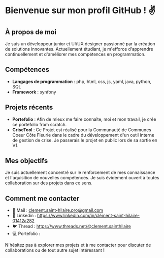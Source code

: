 # Bienvenue sur mon profil GitHub ! ✌

## À propos de moi
Je suis un développeur junior et UI/UX designer passionné par la création de solutions innovantes. Actuellement étudiant, je m'efforce d'apprendre continuellement et d'améliorer mes compétences en programmation.

## Compétences
- **Langages de programmation** : php, html, css, js, yaml, java, python, SQL
- **Framework** : synfony

## Projets récents
- **Portefolio** : Afin de mieux me faire connaîte, moi et mon travail, je crée ce portefolio from scratch.
- **CriseTool** : Ce Projet est réalisé pour la Communauté de Communes Coeur Côte Fleurie dans le cadre du développement d'un outil interne de gestion de crise. Je passerais le projet en public lors de sa sortie en V1.

## Mes objectifs
Je suis actuellement concentré sur le renforcement de mes connaissance et l'aquisition de nouvelles compétences. Je suis évidement ouvert à toutes collaboration sur des projets dans ce sens.

## Comment me contacter
- 📧 Mail : clement.saint-hilaire.pro@gmail.com
- 💼 Linkedin : https://www.linkedin.com/in/clément-saint-hilaire-01412a282
- 🐦 Thread : https://www.threads.net/@clement.sainthilaire
- 💻 Portefolio : 

N'hésitez pas à explorer mes projets et à me contacter pour discuter de collaborations ou de tout autre sujet intéressant !

